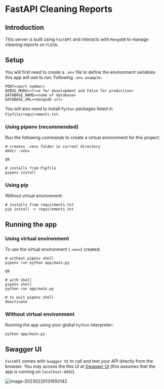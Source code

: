 # FastAPI Cleaning Reports
## Introduction

This server is built using `FastAPI` and interacts with `MongoDB` to manage cleaning reports on `FLEXA`.

## Setup

You will first need to create a `.env` file to define the environment variables this app will use to run. Following `.env.example`:

```
PORT=<port number>
DEBUG_MODE=<True for development and False for production>
DATABASE_NAME=<name of database>
DATABASE_URL=<mongodb url>
```

You will also need to install `Python` packages listed in `Pipfile/requirements.txt`. 

### Using pipenv (recommended)

Run the following commands to create a virtual environment for this project:

```
# creates .venv folder in current directory
mkdir .venv

OR

# installs from Pipfile
pipenv install 
```

### Using pip

Without virtual environment:

```
# installs from requirments.txt
pip install -r requirements.txt
```

## Running the app

### Using virtual environment

To use the virtual environment (`.venv`) created:

```
# without pipenv shell
pipenv run python app/main.py

OR

# with shell
pipenv shell
python run app/main.py

# to exit pipenv shell
deactivate
```

### Without virtual environment

Running the app using your global `Python` interpreter:

```
python app/main.py
```

## Swagger UI

`FastAPI` comes with `Swagger UI` to call and test your API directly from the browser. You may access the this UI at [Swagger UI](http://localhost:8092/docs) (this assumes that the app is running on `localhost:8092`).

![image-20230220131650142](/home/russ1337/snap/typora/76/.config/Typora/typora-user-images/image-20230220131650142.png)


